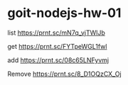 # goit-nodejs-hw-01

list
https://prnt.sc/mN7q_vjTWlJb

get
https://prnt.sc/FYTpeWGL1fwl

add
https://prnt.sc/08c65LNFyvmj

Remove
https://prnt.sc/8_D1OQzCX_Oj
